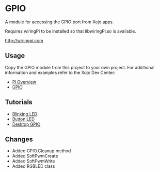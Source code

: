 # GPIO
A module for accessing the GPIO port from Xojo apps.

Requires wiringPi to be installed so that libwiringPi.so is available.

http://wiringpi.com

## Usage
Copy the GPIO module from this project to your own project. For additional information and examples refer to the Xojo Dev Center:

* [Pi Overview][1]
* [GPIO][2]

## Tutorials
* [Blinking LED][3]
* [Button LED][4]
* [Desktop GPIO][5]

[1]: http://developer.xojo.com/raspberry-pi	"PiOverview"
[2]: http://developer.xojo.com/gpio "GPIO"
[3]: http://developer.xojo.com/rpi-blinking-led-tutorial "Blinking"
[4]: http://developer.xojo.com/button-led-tutorial "Button"
[5]: http://developer.xojo.com/desktop-gpio-app "Desktop"

## Changes
* Added GPIO.Cleanup method
* Added SoftPwmCreate
* Added SoftPwmWrite
* Added RGBLED class

